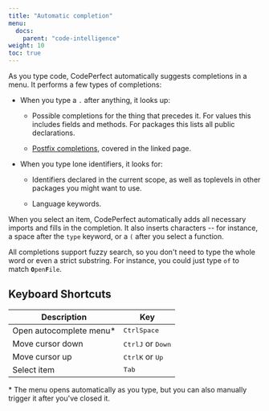 ```yaml
---
title: "Automatic completion"
menu:
  docs:
    parent: "code-intelligence"
weight: 10
toc: true
---
```


As you type code, CodePerfect automatically suggests completions in a menu. It performs a few types of completions:

- When you type a `.` after anything, it looks up:

  - Possible completions for the thing that precedes it. For values this includes
    fields and methods. For packages this lists all public declarations.

  - [Postfix completions](/code-intelligence/postfix-completion/), covered in the
    linked page.

- When you type lone identifiers, it looks for:

  - Identifiers declared in the current scope, as well as toplevels in other
    packages you might want to use.

  - Language keywords.

When you select an item, CodePerfect automatically adds all necessary imports
and fills in the completion. It also inserts characters -- for instance, a
space after the `type` keyword, or a `(` after you select a function.

All completions support fuzzy search, so you don't need to type the whole word
or even a strict substring. For instance, you could just type `of` to match
<code><b>O</b>pen<b>F</b>ile</code>.

## Keyboard Shortcuts

| Description              | Key                                            |
| ------------------------ | ---------------------------------------------- |
| Open autocomplete menu\* | <kbd>Ctrl</kbd><kbd>Space</kbd>                |
| Move cursor down         | <kbd>Ctrl</kbd><kbd>J</kbd> or <kbd>Down</kbd> |
| Move cursor up           | <kbd>Ctrl</kbd><kbd>K</kbd> or <kbd>Up</kbd>   |
| Select item              | <kbd>Tab</kbd>                                 |

\* The menu opens automatically as you type, but you can also manually trigger it after you've closed it.
